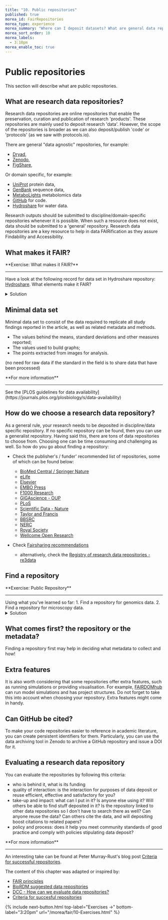 ```yaml
---
title: "10. Public repositories"
published: true
morea_id: FairRepositories
morea_type: experience
morea_summary: "Where can I deposit datasets? What are general data repositories? How to find a repository?"
morea_sort_order: 10
morea_labels:
  - 3:10pm
morea_enable_toc: true
---
```


# Public repositories
This section will describe what are public repositories.

## What are research data repositories?

Research data repositories are online repositories that enable the preservation, curation and publication of research 'products'. These repositories are mainly used to deposit research 'data'. However, the scope of the repositories is broader as we can also deposit/publish 'code' or 'protocols' (as we saw with protocols.io).

There are general "data agnostic" repositories, for example:

- [Dryad](https://datadryad.org),
- [Zenodo](https://zenodo.org),
- [FigShare](https://figshare.com),

Or domain specific, for example:

- [UniProt](https://www.uniprot.org/) protein data,
- [GenBank](https://www.ncbi.nlm.nih.gov/genbank/) sequence data,
- [MetaboLights](https://www.ebi.ac.uk/metabolights/) metabolomics data
- [GitHub](https://github.com/) for code.
- [Hydroshare](https://www.hydroshare.org/) for water data.

Research outputs should be submitted to discipline/domain-specific repositories whenever it is possible. When such a resource does not exist, data should be submitted to a 'general' repository.
Research data repositories are a key resource to help in data FAIRification as they
assure Findability and Accessibility.

## What makes it FAIR?

<div class="alert alert-secondary" role="alert" markdown="1">
<i class="fa-solid fa-user-pen fa-xl"></i>  **Exercise: What makes it FAIR?**
<hr/>

Have a look at the following record for data set in Hydroshare repository:
[Hydroshare](https://www.hydroshare.org/resource/96310f82dd5247ba8201955750093923).
What elements make it FAIR?

<details>
  <summary>Solution</summary>
<p>
The elements that make this deposit FAIR are:
</p>
<p>
Findable (persistent identifiers, easy to find data and metadata):
</p>

<ul>
<li>F1. (Meta)data are assigned a globally unique and persistent identifier - YES</li>
<li>F2. Data are described with rich metadata (defined by R1 below)- YES</li>
<li>F3. Metadata clearly and explicitly include the identifier of the data they describe - YES</li>
<li>F4. (Meta)data are registered or indexed in a searchable resource - YES</li>
</ul>


<p>
Accessible (The (meta)data retrievable by their identifier using a standard web protocols):</p>

<ul>
<li>A1. (Meta)data are retrievable by their identifier using a standardised communications protocol - YES</li>
<li>A2. Metadata are accessible, even when the data are no longer available - YES</li>
</ul>


<p>
Interoperable (The format of the data should be open and interpretable for various tools):
</p>

<ul>
<li>I1. (Meta)data use a formal, accessible, shared, and broadly applicable language for knowledge representation. - YES</li>
<li>I2. (Meta)data use vocabularies that follow FAIR principles - PARTIALLY</li>
<li>I3. (Meta)data include qualified references to other (meta)data - YES</li>
</ul>


<p>
Reusable (data should be well-described so that they can be replicated and/or combined in different settings, reuse states with a clear licence):
</p>

<ul>
<li>R1. (Meta)data are richly described with a plurality of accurate and relevant attributes - YES</li>
<li>R1.1. (Meta)data are released with a clear and accessible data usage license - YES</li>
<li>R1.2. (Meta)data are associated with detailed provenance - YES</li>
<li>R1.3. (Meta)data meet domain-relevant community standards - YES/PARTIALLY</li>
</ul>

</details>
</div>

## Minimal data set

Minimal data set to consist of the data required to replicate all study findings reported
in the article, as well as related metadata and methods.

- The values behind the means, standard deviations and other measures reported;
- The values used to build graphs;
- The points extracted from images for analysis.

(no need for raw data if the standard in the field is to share data that have been processed)

<div class="alert alert-info" role="alert" markdown="1">
<i class="fa-solid fa-circle-info fa-xl"></i> **For more information**
<hr/>
See the [PLOS guidelines for data availability](https://journals.plos.org/plosbiology/s/data-availability)
</div>

## How do we choose a research data repository?

As a general rule, your research needs to be deposited in discipline/data specific repository. If no specific repository can be found, then you can use a generalist repository. Having said this, there are tons of data repositories to choose from. Choosing one can be time consuming and challenging as well.
So how do you go about finding a repository:

- Check the publisher's / funder' recommended list of repositories, some of which can be found below:

  - [BioMed Central / Springer Nature](https://www.springernature.com/gp/authors/research-data-policy/recommended-repositories)
  - [eLife](https://submit.elifesciences.org/html/elife_author_instructions.html#policies)
  - [Elsevier](https://www.elsevier.com/about/policies/research-data)
  - [EMBO Press](https://www.embopress.org/page/journal/14602075/authorguide#datadeposition)
  - [F1000 Research](https://f1000research.com/for-authors/data-guidelines)
  - [GIGAscience - OUP](https://academic.oup.com/gigascience/pages/instructions_to_authors)
  - [PLoS](https://journals.plos.org/plosbiology/s/recommended-repositories)
  - [Scientific Data - Nature](https://www.nature.com/sdata/policies/repositories)
  - [Taylor and Francis](https://authorservices.taylorandfrancis.com/data-sharing-policies/repositories/)
  - [BBSRC](https://bbsrc.ukri.org/research/resources/)
  - [NERC](https://nerc.ukri.org/research/sites/environmental-data-service-eds/policy/)
  - [Royal Society](https://royalsociety.org/journals/ethics-policies/data-sharing-mining/)
  - [Wellcome Open Research](https://wellcomeopenresearch.org/for-authors/data-guidelines)

- Check [Fairsharing recommendations](https://fairsharing.org/recommendations/?q=)
  - alternatively, check the [Registry of research data repositories - re3data](https://www.re3data.org/)

## Find a repository

<div class="alert alert-secondary" role="alert" markdown="1">
<i class="fa-solid fa-user-pen fa-xl"></i>  **Exercise: Public Repository**
<hr/>
Using what you've learned so far:
1. Find a repository for genomics data.
2. Find a repository for microscopy data.  

<details>
  <summary>Solution</summary>

<ul>
<li>GEO/SRA and ENA/ArrayExpress are good examples. Interestingly these repositories do not issue a DOI.  </li>
<li>IDR is good examples.  </li>
</ul>
A list of UoE BioRDM's recommended data repositories can be found <a href="https://www.wiki.ed.ac.uk/display/RDMS/Suggested+data+repositories">here</a>.

</details>
</div>

## What comes first? the repository or the metadata?

Finding a repository first may help in deciding what metadata to collect and how!

## Extra features

It is also worth considering that some repositories offer extra features, such as running simulations or providing visualisation. For example, [FAIRDOMhub](https://fairdomhub.org/) can run model simulations and has project structures. Do not forget to take this into account when choosing your repository. Extra features might come in handy.

## Can GitHub be cited?

To make your code repositories easier to reference in academic literature, you can create persistent identifiers for them. Particularly, you can use the data archiving tool in Zenodo to archive a GitHub repository and issue a DOI for it.

## Evaluating a research data repository

You can evaluate the repositories by following this criteria:
- who is behind it, what is its funding
- quality of interaction: is the interaction for purposes of data deposit or reuse efficient, effective and satisfactory for you?
- take-up and impact: what can I put in it? Is anyone else using it? Will others be able to find stuff deposited in it? Is the repository linked to other data repositories so I don't have to search there as well? Can anyone reuse the data? Can others cite the data, and will depositing boost citations to related papers?
- policy and process: does it help you meet community standards of good practice and comply with policies stipulating data deposit?

<div class="alert alert-info" role="alert" markdown="1">
<i class="fa-solid fa-circle-info fa-xl"></i> **For more information**
<hr/>

An interesting take can be found at Peter Murray-Rust's blog post [Criteria for successful repositories](https://blogs.ch.cam.ac.uk/pmr/2011/08/19/criteria-for-successful-repositories/).

The content of this chapter was adapted or inspired by:
* [FAIR principles](https://www.go-fair.org/fair-principles/)
* [BioRDM suggested data repositories](https://www.wiki.ed.ac.uk/display/RDMS/Suggested+data+repositories)
* [DCC - How can we evaluate data repositories?](https://www.dcc.ac.uk/news/how-can-we-evaluate-data-repositories-pointers-dryaduk)
* [Criteria for succesful repositories](https://blogs.ch.cam.ac.uk/pmr/2011/08/19/criteria-for-successful-repositories/)
</div>

{% include next-button.html top-label="Exercises ->" bottom-label="3:20pm" url="/morea/fair/10-Exercises.html" %}
